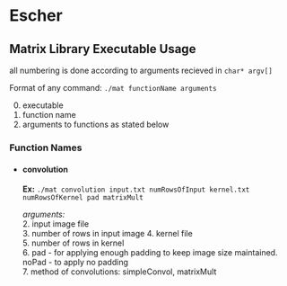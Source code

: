 # Escher

## Matrix Library Executable Usage
all numbering is done according to arguments recieved in `char* argv[]`

Format of any command:
`./mat functionName arguments`

0. executable
1. function name
2. arguments to functions as stated below

### Function Names
- #### convolution   
    **Ex:** `./mat convolution input.txt numRowsOfInput kernel.txt numRowsOfKernel pad matrixMult`  

    *arguments:*   
    2. input image file   
    3. number of rows in input image
    4. kernel file   
    5. number of rows in kernel     
    6. pad - for applying enough padding to keep image size maintained. noPad - to apply no padding     
    7. method of convolutions: simpleConvol, matrixMult 